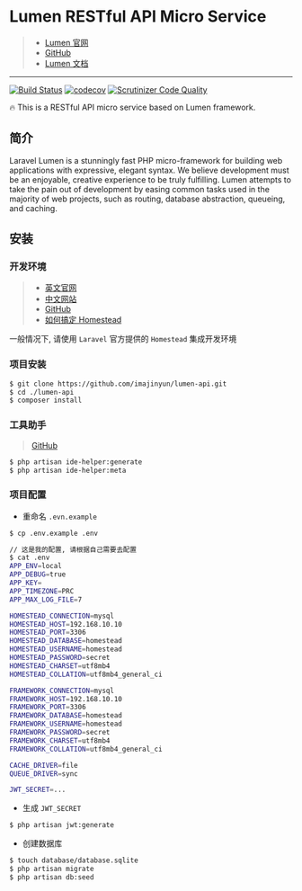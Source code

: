# Lumen RESTful API Micro Service

> * [Lumen 官网](https://lumen.laravel.com/)
> * [GitHub](https://github.com/laravel/lumen)
> * [Lumen 文档](http://lumen.laravel.com/docs)

***

[![Build Status](https://travis-ci.org/imajinyun/lumen-api.svg?branch=master)](https://travis-ci.org/imajinyun/lumen-api)
[![codecov](https://codecov.io/gh/imajinyun/lumen-api/branch/master/graph/badge.svg)](https://codecov.io/gh/imajinyun/lumen-api)
[![Scrutinizer Code Quality](https://scrutinizer-ci.com/g/imajinyun/lumen-api/badges/quality-score.png?b=master)](https://scrutinizer-ci.com/g/imajinyun/lumen-api/?branch=master)

🔥 This is a RESTful API micro service based on Lumen framework.

## 简介

Laravel Lumen is a stunningly fast PHP micro-framework for building web applications with expressive, elegant syntax. We believe development must be an enjoyable, creative experience to be truly fulfilling. Lumen attempts to take the pain out of development by easing common tasks used in the majority of web projects, such as routing, database abstraction, queueing, and caching.

## 安装

### 开发环境

> * [英文官网](https://laravel.com/docs/master/homestead)
> * [中文网站](https://docs.golaravel.com/docs/5.0/homestead/)
> * [GitHub](https://github.com/laravel/homestead)
> * [如何搞定 Homestead](https://github.com/imajinyun/notes/blob/master/01-mac/1.2-开发工具/1.2.13-homestead.md)

一般情况下, 请使用 `Laravel` 官方提供的 `Homestead` 集成开发环境

### 项目安装

```bash
$ git clone https://github.com/imajinyun/lumen-api.git
$ cd ./lumen-api
$ composer install
```

### 工具助手

> [GitHub](https://github.com/barryvdh/laravel-ide-helper)

```bash
$ php artisan ide-helper:generate
$ php artisan ide-helper:meta
```

### 项目配置


- 重命名 `.evn.example`

```bash
$ cp .env.example .env

// 这是我的配置, 请根据自己需要去配置
$ cat .env
APP_ENV=local
APP_DEBUG=true
APP_KEY=
APP_TIMEZONE=PRC
APP_MAX_LOG_FILE=7

HOMESTEAD_CONNECTION=mysql
HOMESTEAD_HOST=192.168.10.10
HOMESTEAD_PORT=3306
HOMESTEAD_DATABASE=homestead
HOMESTEAD_USERNAME=homestead
HOMESTEAD_PASSWORD=secret
HOMESTEAD_CHARSET=utf8mb4
HOMESTEAD_COLLATION=utf8mb4_general_ci

FRAMEWORK_CONNECTION=mysql
FRAMEWORK_HOST=192.168.10.10
FRAMEWORK_PORT=3306
FRAMEWORK_DATABASE=homestead
FRAMEWORK_USERNAME=homestead
FRAMEWORK_PASSWORD=secret
FRAMEWORK_CHARSET=utf8mb4
FRAMEWORK_COLLATION=utf8mb4_general_ci

CACHE_DRIVER=file
QUEUE_DRIVER=sync

JWT_SECRET=...
```

- 生成 `JWT_SECRET`

```bash
$ php artisan jwt:generate
```

- 创建数据库

```bash
$ touch database/database.sqlite 
$ php artisan migrate
$ php artisan db:seed
```